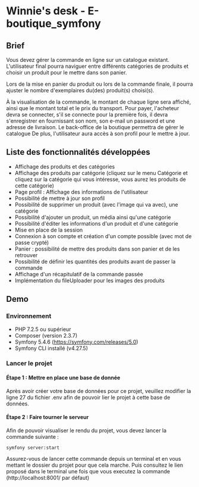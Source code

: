 # Winnie's desk - E-boutique_symfony


## Brief

Vous devez gérer la commande en ligne sur un catalogue existant.
L'utilisateur final pourra naviguer entre différents catégories de produits et choisir un produit pour le mettre dans son panier.

Lors de la mise en panier du produit ou lors de la commande finale, il pourra ajuster le nombre d'exemplaires du(des) produit(s) choisi(s).

À la visualisation de la commande, le montant de chaque ligne sera affiché, ainsi que le montant total et le prix du transport.
Pour payer, l'acheteur devra se connecter, s'il se connecte pour la première fois, il devra s'enregistrer en fournissant son nom,  son e-mail un password et une adresse de livraison.
Le back-office de la boutique permettra de gérer le catalogue
De plus, l'utilisateur aura accès à son profil pour le mettre à jour.


## Liste des fonctionnalités développées
- Affichage des produits et des catégories 
- Affichage des produits par catégorie (cliquez sur le menu Catégorie et cliquez sur la catégorie qui vous intéresse, vous aurez les produits de cette catégorie)
- Page profil : Affichage des informations de l'utilisateur 
- Possibilité de mettre à jour son profil 
- Possibilité de supprimer un produit (avec l'image qui va avec), une catégorie 
- Possibilité d'ajouter un produit, un média ainsi qu'une catégorie 
- Possibilité d'éditer les informations d'un produit et d'une catégorie
- Mise en place de la session 
- Connexion à son compte et création d'un compte possible (avec mot de passe crypté)
- Panier : possibilité de mettre des produits dans son panier et de les retrouver
- Possibilité de définir les quantités des produits avant de passer la commande 
- Affichage d'un récapitulatif de la commande passée 
- Implémentation du fileUploader pour les images des produits 


## Demo

### Environnement

- PHP 7.2.5 ou supérieur 
- Composer (version 2.3.7)
- Symfony 5.4.6 (https://symfony.com/releases/5.0)
- Symfony CLI installé (v4.27.5)

### Lancer le projet 
#### Étape 1 : Mettre en place une base de donnée 
Après avoir créer votre base de données pour ce projet, veuillez modifier la ligne 27 du fichier .env afin de pouvoir lier le projet à cette base de données. 

#### Étape 2 : Faire tourner le serveur 
Afin de pouvoir visualiser le rendu du projet, vous devez lancer la commande suivante : 

```
symfony server:start
```

Assurez-vous de lancer cette commande depuis un terminal et en vous mettant le dossier du projet pour que cela marche. 
Puis consultez le lien proposé dans le terminal une fois que vous executez la commande (http://localhost:8001/ par défaut)




